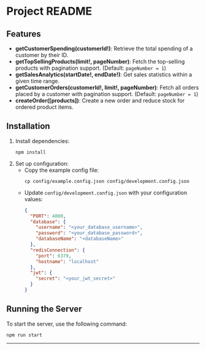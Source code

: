 # Project README

## Features
- **getCustomerSpending(customerId!)**: Retrieve the total spending of a customer by their ID.
- **getTopSellingProducts(limit!, pageNumber)**: Fetch the top-selling products with pagination support. (Default: `pageNumber = 1`)
- **getSalesAnalytics(startDate!, endDate!)**: Get sales statistics within a given time range.
- **getCustomerOrders(customerId!, limit!, pageNumber)**: Fetch all orders placed by a customer with pagination support. (Default: `pageNumber = 1`)
- **createOrder([products])**: Create a new order and reduce stock for ordered product items.

## Installation
1. Install dependencies:
   ```
   npm install
   ```
2. Set up configuration:
   - Copy the example config file:
     ```
     cp config/example.config.json config/development.config.json
     ```
   - Update `config/development.config.json` with your configuration values:
     ```json
     {
       "PORT": 4000,
       "database": {
         "username": "<your_database_username>",
         "password": "<your_database_password>",
         "databaseName": "<databaseName>"
       },
       "redisConnection": {
         "port": 6379,
         "hostname": "localhost"
       },
       "jwt": {
         "secret": "<your_jwt_secret>"
       }
     }
     ```
## Running the Server
To start the server, use the following command:
```
npm run start
```

---
